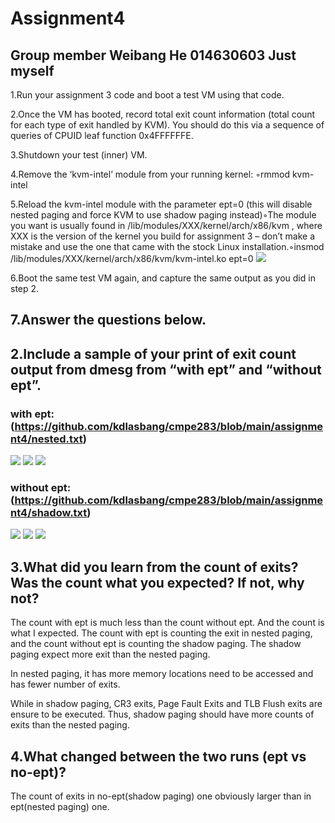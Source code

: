 # Assignment4
## Group member Weibang He 014630603 Just myself

1.Run your assignment 3 code and boot a test VM using that code. 

2.Once the VM has booted, record total exit count information (total count for each type of exit handled by KVM). You should do this via a sequence of queries of CPUID leaf function 0x4FFFFFFE.

3.Shutdown your test (inner) VM. 

4.Remove the ‘kvm-intel’ module from your running kernel: ◦rmmod kvm-intel 

5.Reload the kvm-intel module with the parameter ept=0 (this will disable nested paging and force KVM to use shadow paging instead)◦The module you want is usually found in /lib/modules/XXX/kernel/arch/x86/kvm  , where XXX is the version of the kernel you build for assignment 3 – don’t make a mistake and use the one that came with the stock Linux installation.◦insmod  /lib/modules/XXX/kernel/arch/x86/kvm/kvm-intel.ko ept=0
![](https://github.com/kdlasbang/cmpe283/blob/main/assignment4/IMG_6147.jpg)

6.Boot the same test VM again, and capture the same output as you did in step 2. 

## 7.Answer the questions below. 

 ## 2.Include a sample of your print of exit count output from dmesg from “with ept” and “without ept”. 
 ### with ept: (https://github.com/kdlasbang/cmpe283/blob/main/assignment4/nested.txt)
 
 ![](https://github.com/kdlasbang/cmpe283/blob/main/assignment4/IMG_6154.jpg)
 ![](https://github.com/kdlasbang/cmpe283/blob/main/assignment4/IMG_6155.jpg)
 ![](https://github.com/kdlasbang/cmpe283/blob/main/assignment4/IMG_6156.jpg)

 
 ### without ept:(https://github.com/kdlasbang/cmpe283/blob/main/assignment4/shadow.txt)
  ![](https://github.com/kdlasbang/cmpe283/blob/main/assignment4/IMG_6158.jpg)
  ![](https://github.com/kdlasbang/cmpe283/blob/main/assignment4/IMG_6159.jpg)
  ![](https://github.com/kdlasbang/cmpe283/blob/main/assignment4/IMG_6160.jpg)
 
 
 ## 3.What did you learn from the count of exits? Was the count what you expected? If not, why not? 

The count with ept is much less than the count without ept. And the count is what I expected. The count with ept is counting the exit in nested paging, and the count without ept is counting the shadow paging. The shadow paging expect more exit than the nested paging.  
 
In nested paging, it has more memory locations need to be accessed and has fewer number of exits. 

While in shadow paging, CR3 exits, Page Fault Exits and TLB Flush exits are ensure to be executed. Thus, shadow paging should have more counts of exits than the nested paging. 

 
 ## 4.What changed between the two runs (ept vs no-ept)?
 
The count of exits in no-ept(shadow paging) one obviously larger than in ept(nested paging) one. 
 
 
